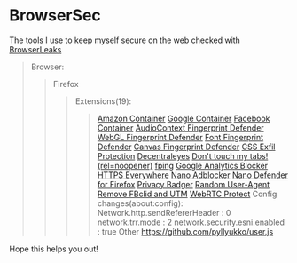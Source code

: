 # BrowserSec
The tools I use to keep myself secure on the web checked with [BrowserLeaks](https://browserleaks.com/)

>Browser:
>>Firefox
>>>Extensions(19):
>>>>[Amazon Container](https://addons.mozilla.org/en-US/firefox/addon/amazon-container/)
>>>>[Google Container](https://addons.mozilla.org/en-US/firefox/addon/google-container/)
>>>>[Facebook Container](https://addons.mozilla.org/en-US/firefox/addon/facebook-container/)
>>>>[AudioContext Fingerprint Defender](https://addons.mozilla.org/en-US/firefox/addon/audioctx-fingerprint-defender/)
>>>>[WebGL Fingerprint Defender](https://addons.mozilla.org/en-US/firefox/addon/webgl-fingerprint-defender/)
>>>>[Font Fingerprint Defender](https://addons.mozilla.org/en-US/firefox/addon/font-fingerprint-defender/)
>>>>[Canvas Fingerprint Defender](https://addons.mozilla.org/en-US/firefox/addon/canvas-fingerprint-defender/)
>>>>[CSS Exfil Protection](https://addons.mozilla.org/en-US/firefox/addon/css-exfil-protection/)
>>>>[Decentraleyes](https://addons.mozilla.org/en-US/firefox/addon/decentraleyes/)
>>>>[Don't touch my tabs! (rel=noopener)](https://addons.mozilla.org/en-US/firefox/addon/dont-touch-my-tabs/)
>>>>[fping](https://addons.mozilla.org/en-US/firefox/addon/fping/)
>>>>[Google Analytics Blocker](https://addons.mozilla.org/en-US/firefox/addon/google-analytics-blocker/)
>>>>[HTTPS Everywhere](https://addons.mozilla.org/en-US/firefox/addon/https-everywhere/)
>>>>[Nano Adblocker](https://addons.mozilla.org/en-US/firefox/addon/nano-adblocker-firefox/)
>>>>[Nano Defender for Firefox](https://addons.mozilla.org/en-US/firefox/addon/nano-defender-firefox/)
>>>>[Privacy Badger](https://addons.mozilla.org/en-US/firefox/addon/privacy-badger17/)
>>>>[Random User-Agent](https://addons.mozilla.org/en-US/firefox/addon/random_user_agent/)
>>>>[Remove FBclid and UTM](https://addons.mozilla.org/en-US/firefox/addon/remove-fbclid-and-utm/)
>>>>[WebRTC Protect](https://addons.mozilla.org/en-US/firefox/addon/webrtc-protect/)
>>>Config changes(about:config):
>>>>Network.http.sendRefererHeader : 0
>>>>network.trr.mode : 2
>>>>network.security.esni.enabled : true
>>>Other
>>>>https://github.com/pyllyukko/user.js

Hope this helps you out!
